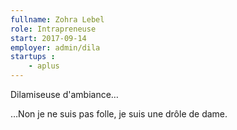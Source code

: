 ```yaml
---
fullname: Zohra Lebel
role: Intrapreneuse
start: 2017-09-14
employer: admin/dila
startups :
    - aplus
---
```


Dilamiseuse d'ambiance…

…Non je ne suis pas folle, je suis une drôle de dame.
